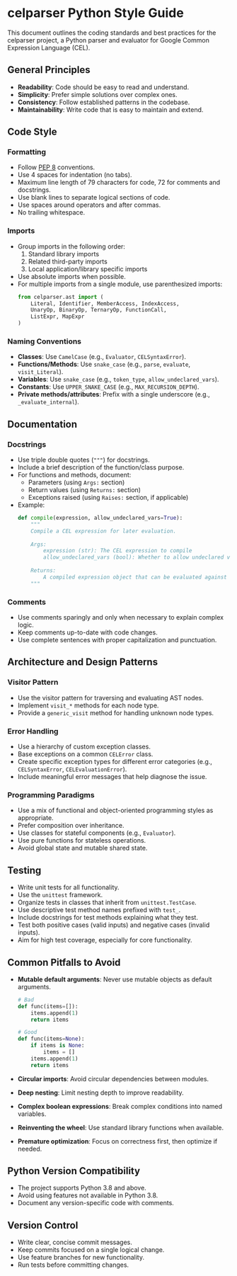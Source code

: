 # celparser Python Style Guide

This document outlines the coding standards and best practices for the celparser project, a Python parser and evaluator for Google Common Expression Language (CEL).

## General Principles

- **Readability**: Code should be easy to read and understand.
- **Simplicity**: Prefer simple solutions over complex ones.
- **Consistency**: Follow established patterns in the codebase.
- **Maintainability**: Write code that is easy to maintain and extend.

## Code Style

### Formatting

- Follow [PEP 8](https://www.python.org/dev/peps/pep-0008/) conventions.
- Use 4 spaces for indentation (no tabs).
- Maximum line length of 79 characters for code, 72 for comments and docstrings.
- Use blank lines to separate logical sections of code.
- Use spaces around operators and after commas.
- No trailing whitespace.

### Imports

- Group imports in the following order:
  1. Standard library imports
  2. Related third-party imports
  3. Local application/library specific imports
- Use absolute imports when possible.
- For multiple imports from a single module, use parenthesized imports:
  ```python
  from celparser.ast import (
      Literal, Identifier, MemberAccess, IndexAccess,
      UnaryOp, BinaryOp, TernaryOp, FunctionCall,
      ListExpr, MapExpr
  )
  ```

### Naming Conventions

- **Classes**: Use `CamelCase` (e.g., `Evaluator`, `CELSyntaxError`).
- **Functions/Methods**: Use `snake_case` (e.g., `parse`, `evaluate`, `visit_Literal`).
- **Variables**: Use `snake_case` (e.g., `token_type`, `allow_undeclared_vars`).
- **Constants**: Use `UPPER_SNAKE_CASE` (e.g., `MAX_RECURSION_DEPTH`).
- **Private methods/attributes**: Prefix with a single underscore (e.g., `_evaluate_internal`).

## Documentation

### Docstrings

- Use triple double quotes (`"""`) for docstrings.
- Include a brief description of the function/class purpose.
- For functions and methods, document:
  - Parameters (using `Args:` section)
  - Return values (using `Returns:` section)
  - Exceptions raised (using `Raises:` section, if applicable)
- Example:
  ```python
  def compile(expression, allow_undeclared_vars=True):
      """
      Compile a CEL expression for later evaluation.
      
      Args:
          expression (str): The CEL expression to compile
          allow_undeclared_vars (bool): Whether to allow undeclared variables during evaluation
          
      Returns:
          A compiled expression object that can be evaluated against different contexts
      """
  ```

### Comments

- Use comments sparingly and only when necessary to explain complex logic.
- Keep comments up-to-date with code changes.
- Use complete sentences with proper capitalization and punctuation.

## Architecture and Design Patterns

### Visitor Pattern

- Use the visitor pattern for traversing and evaluating AST nodes.
- Implement `visit_*` methods for each node type.
- Provide a `generic_visit` method for handling unknown node types.

### Error Handling

- Use a hierarchy of custom exception classes.
- Base exceptions on a common `CELError` class.
- Create specific exception types for different error categories (e.g., `CELSyntaxError`, `CELEvaluationError`).
- Include meaningful error messages that help diagnose the issue.

### Programming Paradigms

- Use a mix of functional and object-oriented programming styles as appropriate.
- Prefer composition over inheritance.
- Use classes for stateful components (e.g., `Evaluator`).
- Use pure functions for stateless operations.
- Avoid global state and mutable shared state.

## Testing

- Write unit tests for all functionality.
- Use the `unittest` framework.
- Organize tests in classes that inherit from `unittest.TestCase`.
- Use descriptive test method names prefixed with `test_`.
- Include docstrings for test methods explaining what they test.
- Test both positive cases (valid inputs) and negative cases (invalid inputs).
- Aim for high test coverage, especially for core functionality.

## Common Pitfalls to Avoid

- **Mutable default arguments**: Never use mutable objects as default arguments.
  ```python
  # Bad
  def func(items=[]):
      items.append(1)
      return items
  
  # Good
  def func(items=None):
      if items is None:
          items = []
      items.append(1)
      return items
  ```

- **Circular imports**: Avoid circular dependencies between modules.
- **Deep nesting**: Limit nesting depth to improve readability.
- **Complex boolean expressions**: Break complex conditions into named variables.
- **Reinventing the wheel**: Use standard library functions when available.
- **Premature optimization**: Focus on correctness first, then optimize if needed.

## Python Version Compatibility

- The project supports Python 3.8 and above.
- Avoid using features not available in Python 3.8.
- Document any version-specific code with comments.

## Version Control

- Write clear, concise commit messages.
- Keep commits focused on a single logical change.
- Use feature branches for new functionality.
- Run tests before committing changes.
